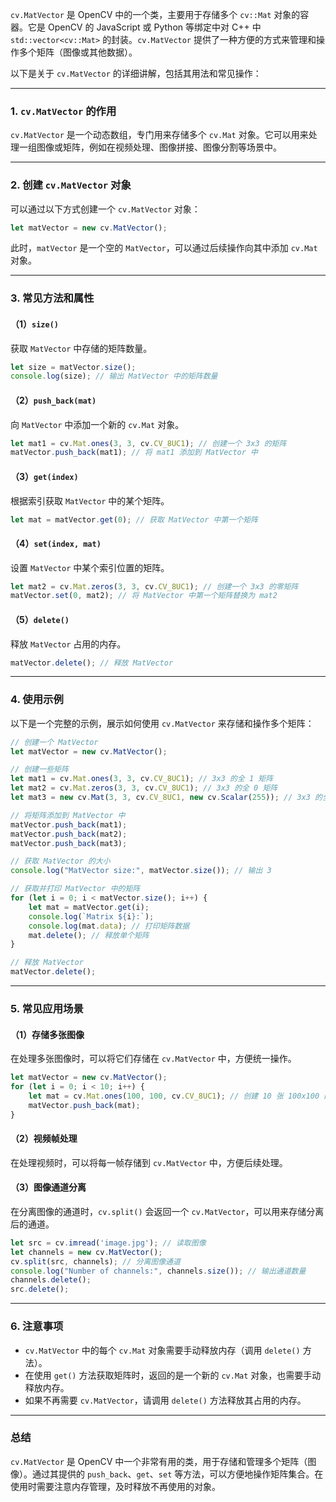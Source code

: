 `cv.MatVector` 是 OpenCV 中的一个类，主要用于存储多个 `cv::Mat` 对象的容器。它是 OpenCV 的 JavaScript 或 Python 等绑定中对 C++ 中 `std::vector<cv::Mat>` 的封装。`cv.MatVector` 提供了一种方便的方式来管理和操作多个矩阵（图像或其他数据）。

以下是关于 `cv.MatVector` 的详细讲解，包括其用法和常见操作：

---

### 1. **`cv.MatVector` 的作用**
`cv.MatVector` 是一个动态数组，专门用来存储多个 `cv.Mat` 对象。它可以用来处理一组图像或矩阵，例如在视频处理、图像拼接、图像分割等场景中。

---

### 2. **创建 `cv.MatVector` 对象**
可以通过以下方式创建一个 `cv.MatVector` 对象：

```javascript
let matVector = new cv.MatVector();
```

此时，`matVector` 是一个空的 `MatVector`，可以通过后续操作向其中添加 `cv.Mat` 对象。

---

### 3. **常见方法和属性**

#### （1）`size()`
获取 `MatVector` 中存储的矩阵数量。

```javascript
let size = matVector.size();
console.log(size); // 输出 MatVector 中的矩阵数量
```

#### （2）`push_back(mat)`
向 `MatVector` 中添加一个新的 `cv.Mat` 对象。

```javascript
let mat1 = cv.Mat.ones(3, 3, cv.CV_8UC1); // 创建一个 3x3 的矩阵
matVector.push_back(mat1); // 将 mat1 添加到 MatVector 中
```

#### （3）`get(index)`
根据索引获取 `MatVector` 中的某个矩阵。

```javascript
let mat = matVector.get(0); // 获取 MatVector 中第一个矩阵
```

#### （4）`set(index, mat)`
设置 `MatVector` 中某个索引位置的矩阵。

```javascript
let mat2 = cv.Mat.zeros(3, 3, cv.CV_8UC1); // 创建一个 3x3 的零矩阵
matVector.set(0, mat2); // 将 MatVector 中第一个矩阵替换为 mat2
```

#### （5）`delete()`
释放 `MatVector` 占用的内存。

```javascript
matVector.delete(); // 释放 MatVector
```

---

### 4. **使用示例**

以下是一个完整的示例，展示如何使用 `cv.MatVector` 来存储和操作多个矩阵：

```javascript
// 创建一个 MatVector
let matVector = new cv.MatVector();

// 创建一些矩阵
let mat1 = cv.Mat.ones(3, 3, cv.CV_8UC1); // 3x3 的全 1 矩阵
let mat2 = cv.Mat.zeros(3, 3, cv.CV_8UC1); // 3x3 的全 0 矩阵
let mat3 = new cv.Mat(3, 3, cv.CV_8UC1, new cv.Scalar(255)); // 3x3 的全 255 矩阵

// 将矩阵添加到 MatVector 中
matVector.push_back(mat1);
matVector.push_back(mat2);
matVector.push_back(mat3);

// 获取 MatVector 的大小
console.log("MatVector size:", matVector.size()); // 输出 3

// 获取并打印 MatVector 中的矩阵
for (let i = 0; i < matVector.size(); i++) {
    let mat = matVector.get(i);
    console.log(`Matrix ${i}:`);
    console.log(mat.data); // 打印矩阵数据
    mat.delete(); // 释放单个矩阵
}

// 释放 MatVector
matVector.delete();
```

---

### 5. **常见应用场景**

#### （1）存储多张图像
在处理多张图像时，可以将它们存储在 `cv.MatVector` 中，方便统一操作。

```javascript
let matVector = new cv.MatVector();
for (let i = 0; i < 10; i++) {
    let mat = cv.Mat.ones(100, 100, cv.CV_8UC1); // 创建 10 张 100x100 的全 1 图像
    matVector.push_back(mat);
}
```

#### （2）视频帧处理
在处理视频时，可以将每一帧存储到 `cv.MatVector` 中，方便后续处理。

#### （3）图像通道分离
在分离图像的通道时，`cv.split()` 会返回一个 `cv.MatVector`，可以用来存储分离后的通道。

```javascript
let src = cv.imread('image.jpg'); // 读取图像
let channels = new cv.MatVector();
cv.split(src, channels); // 分离图像通道
console.log("Number of channels:", channels.size()); // 输出通道数量
channels.delete();
src.delete();
```

---

### 6. **注意事项**

- `cv.MatVector` 中的每个 `cv.Mat` 对象需要手动释放内存（调用 `delete()` 方法）。
- 在使用 `get()` 方法获取矩阵时，返回的是一个新的 `cv.Mat` 对象，也需要手动释放内存。
- 如果不再需要 `cv.MatVector`，请调用 `delete()` 方法释放其占用的内存。

---

### 总结
`cv.MatVector` 是 OpenCV 中一个非常有用的类，用于存储和管理多个矩阵（图像）。通过其提供的 `push_back`、`get`、`set` 等方法，可以方便地操作矩阵集合。在使用时需要注意内存管理，及时释放不再使用的对象。
